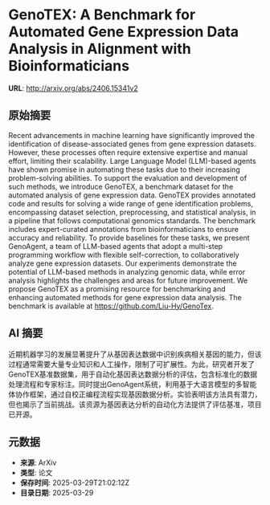 # GenoTEX: A Benchmark for Automated Gene Expression Data Analysis in Alignment with Bioinformaticians

**URL**: http://arxiv.org/abs/2406.15341v2

## 原始摘要

Recent advancements in machine learning have significantly improved the
identification of disease-associated genes from gene expression datasets.
However, these processes often require extensive expertise and manual effort,
limiting their scalability. Large Language Model (LLM)-based agents have shown
promise in automating these tasks due to their increasing problem-solving
abilities. To support the evaluation and development of such methods, we
introduce GenoTEX, a benchmark dataset for the automated analysis of gene
expression data. GenoTEX provides annotated code and results for solving a wide
range of gene identification problems, encompassing dataset selection,
preprocessing, and statistical analysis, in a pipeline that follows
computational genomics standards. The benchmark includes expert-curated
annotations from bioinformaticians to ensure accuracy and reliability. To
provide baselines for these tasks, we present GenoAgent, a team of LLM-based
agents that adopt a multi-step programming workflow with flexible
self-correction, to collaboratively analyze gene expression datasets. Our
experiments demonstrate the potential of LLM-based methods in analyzing genomic
data, while error analysis highlights the challenges and areas for future
improvement. We propose GenoTEX as a promising resource for benchmarking and
enhancing automated methods for gene expression data analysis. The benchmark is
available at https://github.com/Liu-Hy/GenoTex.


## AI 摘要

近期机器学习的发展显著提升了从基因表达数据中识别疾病相关基因的能力，但该过程通常需要大量专业知识和人工操作，限制了可扩展性。为此，研究者开发了GenoTEX基准数据集，用于自动化基因表达数据分析的评估，包含标准化的数据处理流程和专家标注。同时提出GenoAgent系统，利用基于大语言模型的多智能体协作框架，通过自校正编程流程实现基因数据分析。实验表明该方法具有潜力，但也揭示了当前挑战。该资源为基因表达分析的自动化方法提供了评估基准，项目已开源。

## 元数据

- **来源**: ArXiv
- **类型**: 论文
- **保存时间**: 2025-03-29T21:02:12Z
- **目录日期**: 2025-03-29
